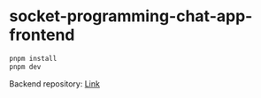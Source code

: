 # socket-programming-chat-app-frontend

```bash
pnpm install
pnpm dev
```

Backend repository: [Link](https://github.com/pupipatsk/socket-programming-chat-app-backend.git)